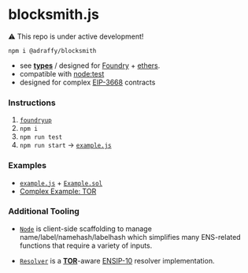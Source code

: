 # blocksmith.js

⚠️ This repo is under active development!

`npm i @adraffy/blocksmith`

* see [**types**](./dist/index.d.ts) / designed for [Foundry](https://github.com/foundry-rs/foundry) + [ethers](https://github.com/ethers-io/ethers.js).
* compatible with [node:test](https://nodejs.org/api/test.html)
* designed for complex [EIP-3668](https://eips.ethereum.org/EIPS/eip-3668) contracts

### Instructions

1. [`foundryup`](https://book.getfoundry.sh/getting-started/installation)
1. `npm i`
1. `npm run test`
1. `npm run start` &rarr; [`example.js`](./test/example.js)

### Examples

* [`example.js`](./test/example.js) + [`Example.sol`](./test/Example.sol)
* [Complex Example: TOR ](https://github.com/resolverworks/TheOffchainResolver.sol/blob/main/test/test.js)

### Additional Tooling

* [`Node`](./src/Node.js) is client-side scaffolding to manage name/label/namehash/labelhash which simplifies many ENS-related functions that require a variety of inputs.

* [`Resolver`](./src/Resolver.js) is a [**TOR**](https://github.com/resolverworks/TheOffchainResolver.sol)-aware [ENSIP-10](https://docs.ens.domains/ensip/10) resolver implementation.
